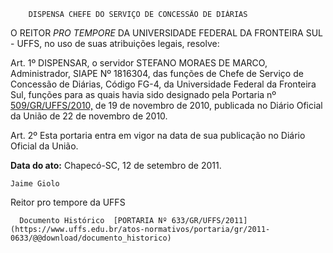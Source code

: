         DISPENSA CHEFE DO SERVIÇO DE CONCESSÃO DE DIÁRIAS  

O REITOR  *PRO TEMPORE*  DA UNIVERSIDADE FEDERAL DA FRONTEIRA SUL - UFFS, no uso de suas atribuições legais, resolve:

 Art. 1º DISPENSAR, o servidor STEFANO MORAES DE MARCO, Administrador, SIAPE Nº 1816304, das funções de Chefe de Serviço de Concessão de Diárias, Código FG-4, da Universidade Federal da Fronteira Sul, funções para as quais havia sido designado pela Portaria nº  [509/GR/UFFS/2010,](https://www.uffs.edu.br/atos-normativos/portaria/gr/2010-0509) de 19 de novembro de 2010, publicada no Diário Oficial da União de 22 de novembro de 2010.

 Art. 2º Esta portaria entra em vigor na data de sua publicação no Diário Oficial da União.

  

   **Data do ato:** Chapecó-SC, 12 de setembro de 2011.   
 

    Jaime Giolo   
 Reitor pro tempore da UFFS 

      Documento Histórico  [PORTARIA Nº 633/GR/UFFS/2011](https://www.uffs.edu.br/atos-normativos/portaria/gr/2011-0633/@@download/documento_historico)     
      